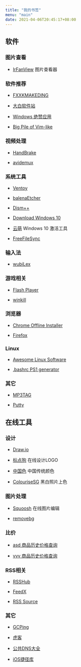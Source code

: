 ```yaml
---
title: "我的书签"
menu: "main"
date: 2021-04-06T20:45:17+08:00
---
```


## 软件

### 图片查看

- [IrFanView](https://www.irfanview.com/) 图片查看器

### 软件推荐

- [FXXKMAKEDING](https://www.fxxkmakeding.xyz/)

- [大白软件站](https://win.o--o.win/)

- [Windows 绝赞应用](https://amazing-apps.gitbook.io/windows-apps-that-amaze-us/zh-cn)

- [Big Pile of Vim-like](https://vim.reversed.top/)

### 视频处理

- [HandBrake](https://handbrake.fr/downloads.php)

- [avidemux](http://avidemux.sourceforge.net/)

### 系统工具

- [Ventoy](https://www.ventoy.net/en/index.html)

- [balenaEtcher](https://www.balena.io/etcher/)

- [Dism++](https://www.chuyu.me/zh-Hans/index.html)

- [Download Windows 10](https://www.microsoft.com/en-us/software-download/windows10)

- [云萌](https://cmwtat.cloudmoe.com/cn.html) Windows 10 激活工具

- [FreeFileSync](https://www.freefilesync.org/)

### 输入法

- [wubiLex](http://wubi.aardio.com/)

### 游戏相关

- [Flash Player](https://www.adobe.com/support/flashplayer/debug_downloads.html)

- [winkill](https://casey.io/winkill/)

### 浏览器

- [Chrome Offline Installer](https://www.google.com/intl/en/chrome/browser/desktop/index.html?standalone=1)

- [Firefox](https://ftp.mozilla.org/pub/firefox/releases/latest/README.txt)

### Linux

- [Awesome Linux Software](https://voluong.gitbooks.io/awesome-linux-software/content/)

- [.bashrc PS1 generator](http://bashrcgenerator.com/)

### 其它

- [MP3TAG](https://www.mp3tag.de/en/)

- [Putty](https://www.chiark.greenend.org.uk/~sgtatham/putty/)

## 在线工具

### 设计

- [Draw.io](https://app.diagrams.net/)

- [标点狗](https://www.logoko.com.cn/) 在线设计LOGO

- [中国色](http://zhongguose.com/) 中国传统颜色

- [ColouriseSG](https://colourise.sg/) 黑白照片上色

### 图片处理

- [Squoosh](https://squoosh.app/) 在线图片编辑

- [removebg](https://www.remove.bg/)

### 比价

- [asd 商品历史价格查询](http://asd-price.com/)

- [vvv 商品历史价格查询](http://www.hisprice.cn/)

### RSS相关

- [RSSHub](https://docs.rsshub.app)

- [FeedX](https://feedx.net/)

- [RSS Source](https://rss-source.com/)

### 其它

- [GCPing](https://gcping.com/)

- [虎客](https://www.hoocs.com/)

- [公共DNS大全](https://dns.iui.im/)

- [iOS捷径库](https://shortcuts.sspai.com/)